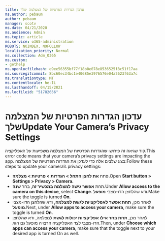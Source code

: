 ```yaml
---
title: עדכון הגדרות הפרטיות של המצלמה שלך
ms.author: pebaum
author: pebaum
manager: scotv
ms.date: 04/21/2020
ms.audience: Admin
ms.topic: article
ms.service: o365-administration
ROBOTS: NOINDEX, NOFOLLOW
localization_priority: Normal
ms.collection: Adm_O365
ms.custom:
- gethelp
ms.openlocfilehash: e9ee56355bf77f18b0e078e8536525f8c51f17aa
ms.sourcegitcommit: 8bc60ec34bc1e40685e3976576e04a2623f63a7c
ms.translationtype: MT
ms.contentlocale: he-IL
ms.lasthandoff: 04/15/2021
ms.locfileid: "51782656"
---
```

# <a name="update-your-cameras-privacy-settings"></a><span data-ttu-id="3ff3c-102">עדכון הגדרות הפרטיות של המצלמה שלך</span><span class="sxs-lookup"><span data-stu-id="3ff3c-102">Update Your Camera’s Privacy Settings</span></span>

<span data-ttu-id="3ff3c-103">קוד שגיאה זה פירושו שהגדרות הפרטיות של המצלמה משפיעות על האפליקציה.</span><span class="sxs-lookup"><span data-stu-id="3ff3c-103">This error code means that your camera’s privacy settings are impacting the app.</span></span> <span data-ttu-id="3ff3c-104">בצע שלבים אלה כדי לעדכן את הגדרות הפרטיות של המצלמה:</span><span class="sxs-lookup"><span data-stu-id="3ff3c-104">Follow these steps to update your camera’s privacy settings:</span></span>

- <span data-ttu-id="3ff3c-105">פתח **את לחצן התחל > הגדרות > פרטיות > מצלמה.**</span><span class="sxs-lookup"><span data-stu-id="3ff3c-105">Open **Start button > Settings > Privacy > Camera**.</span></span>
- <span data-ttu-id="3ff3c-106">תחת **אפשר גישה למצלמה במכשיר זה**, בחר **שנה**.</span><span class="sxs-lookup"><span data-stu-id="3ff3c-106">Under **Allow access to the camera on this device**, select **Change**.</span></span> <span data-ttu-id="3ff3c-107">ודא שהלחצן הדו-מצבי **מופעל**.</span><span class="sxs-lookup"><span data-stu-id="3ff3c-107">Make sure the toggle is turned **On**.</span></span>
- <span data-ttu-id="3ff3c-108">לאחר מכן, **תחת אפשר לאפליקציות לגשת למצלמה,** ודא שהלחצן הדו-מצבי **מופעל**.</span><span class="sxs-lookup"><span data-stu-id="3ff3c-108">Next, under **Allow apps to access your camera**, make sure the toggle is turned **On**.</span></span>
- <span data-ttu-id="3ff3c-109">לאחר מכן, **תחת בחר אילו אפליקציות יכולות לגשת** למצלמה, ודא שהלחצן הדו-מצבי לצד האפליקציה הרצויה מופעל גם הוא.</span><span class="sxs-lookup"><span data-stu-id="3ff3c-109">Then, under **Choose which apps can access your camera**, make sure that the toggle next to your desired app is turned On as well.</span></span>
